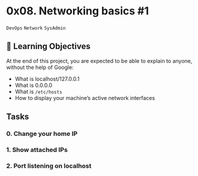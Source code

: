# 0x08. Networking basics #1
`DevOps` `Network` `SysAdmin`
## :open_book: Learning Objectives
At the end of this project, you are expected to be able to explain to anyone, without the help of Google:
* What is localhost/127.0.0.1
* What is 0.0.0.0
* What is `/etc/hosts`
* How to display your machine’s active network interfaces
## Tasks
### 0. Change your home IP
### 1. Show attached IPs
### 2. Port listening on localhost

